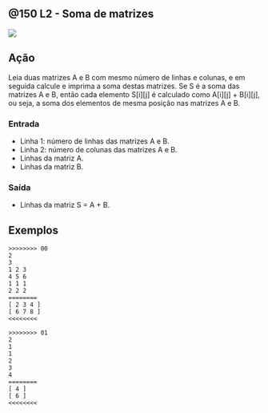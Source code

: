 ## @150 L2 - Soma de matrizes


![](https://raw.githubusercontent.com/qxcodefup/arcade/master/base/150/cover.jpg)

## Ação

Leia duas matrizes A e B com mesmo número de linhas e colunas, e em seguida calcule e imprima a soma destas matrizes. Se S é a soma das matrizes A e B, então cada elemento S\[i\]\[j\] é calculado como A\[i\]\[j\] + B\[i\]\[j\], ou seja, a soma dos elementos de mesma posição nas matrizes A e B.

### Entrada

- Linha 1: número de linhas das matrizes A e B.  
- Linha 2: número de colunas das matrizes A e B.  
- Linhas da matriz A.  
- Linhas da matriz B.

### Saída

- Linhas da matriz S = A + B.

## Exemplos

```
>>>>>>>> 00
2
3
1 2 3
4 5 6
1 1 1
2 2 2
========
[ 2 3 4 ]
[ 6 7 8 ]
<<<<<<<<

>>>>>>>> 01
2
1
1
2
3
4
========
[ 4 ]
[ 6 ]
<<<<<<<<
```


